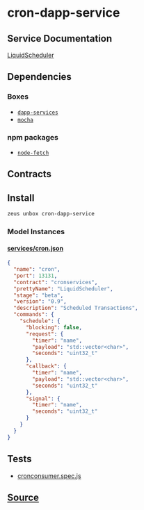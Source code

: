 
cron-dapp-service
====================






## Service Documentation
[LiquidScheduler](../../services/cron-service.md)
## Dependencies
### Boxes
* [`dapp-services`](dapp-services.md)
* [`mocha`](mocha.md)
### npm packages
* [`node-fetch`](http://npmjs.com/package/node-fetch)

## Contracts

## Install
```bash
zeus unbox cron-dapp-service
```










### Model Instances
#### [services/cron.json](https://github.com/liquidapps-io/zeus-sdk/tree/master/boxes/groups/services/cron-dapp-service/models/dapp-services/cron.json)
```json
{
  "name": "cron",
  "port": 13131,
  "contract": "cronservices",
  "prettyName": "LiquidScheduler",
  "stage": "beta",
  "version": "0.9",
  "description": "Scheduled Transactions",
  "commands": {
    "schedule": {
      "blocking": false,
      "request": {
        "timer": "name",
        "payload": "std::vector<char>",
        "seconds": "uint32_t"
      },
      "callback": {
        "timer": "name",
        "payload": "std::vector<char>",
        "seconds": "uint32_t"
      },
      "signal": {
        "timer": "name",
        "seconds": "uint32_t"
      }
    }
  }
}
```
## Tests 
* [cronconsumer.spec.js](https://github.com/liquidapps-io/zeus-sdk/tree/master/boxes/groups/services/cron-dapp-service/test/cronconsumer.spec.js)
## [Source](https://github.com/liquidapps-io/zeus-sdk/tree/master/boxes/groups/services/cron-dapp-service)